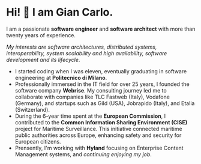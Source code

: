 # Hi! :wave: I am Gian Carlo.

I am a passionate **software engineer** and **software architect** with more than twenty years of experience. 

_My interests are software architectures, distributed systems, interoperability, system scalability and high availability, software development and its lifecycle_.

- I started coding when I was eleven, eventually graduating in software engineering at **Politecnico di Milano**.
- Professionally immersed in the IT field for over 25 years, I founded the software company **Webrise**. My consulting journey led me to collaborate with companies like TLC Fastweb (Italy), Vodafone (Germany), and startups such as Gild (USA), Jobrapido (Italy), and Etalia (Switzerland).
- During the 6-year time spent at the **European Commission**, I contributed to the **Common Information Sharing Environment (CISE)** project for Maritime Surveillance. This initiative connected maritime public authorities across Europe, enhancing safety and security for European citizens.
- Prensently, I'm working with **Hyland** focusing on Enterprise Content Management systems, and _continuing enjoying my job_.
